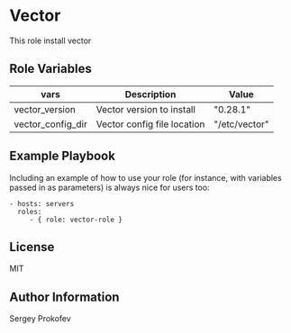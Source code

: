 Vector
=========

This role install vector


Role Variables
--------------

| vars | Description | Value |
|------|------------|---|
| vector_version | Vector version to install | "0.28.1" |
| vector_config_dir | Vector config file location | "/etc/vector" |

Example Playbook
----------------

Including an example of how to use your role (for instance, with variables passed in as parameters) is always nice for users too:

    - hosts: servers
      roles:
         - { role: vector-role }

License
-------

MIT

Author Information
------------------

Sergey Prokofev
